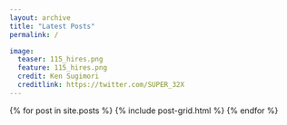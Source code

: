 ```yaml
---
layout: archive
title: "Latest Posts"
permalink: /

image:
  teaser: 115_hires.png
  feature: 115_hires.png
  credit: Ken Sugimori
  creditlink: https://twitter.com/SUPER_32X
---
```


<div class="tiles">
{% for post in site.posts %}
	{% include post-grid.html %}
{% endfor %}
</div><!-- /.tiles -->
